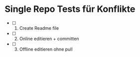 # Single Repo Tests für Konflikte

- [ ] 1. Create Readme file
- [ ] 2. Online editieren + committen
- [ ] 3. Offline editieren ohne pull